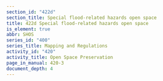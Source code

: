 ```yaml
---
section_id: "422d"
section_title: Special flood-related hazards open space
title: 422d Special flood-related hazards open space
is_element: true
abbr: SHOS
series_id: "400"
series_title: Mapping and Regulations
activity_id: "420"
activity_title: Open Space Preservation
page_in_manual: 420-3
document_depth: 4
---
```

